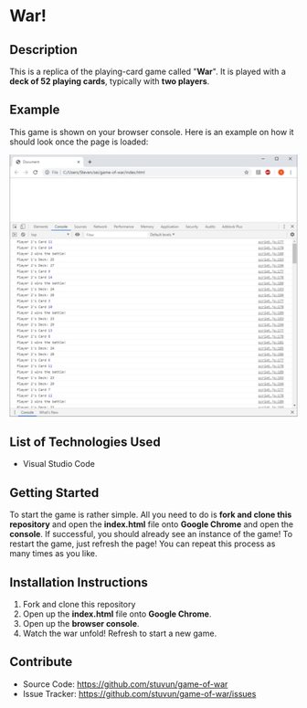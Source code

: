# War!

## Description

This is a replica of the playing-card game called "**War**". It is played with a **deck of 52 playing cards**, typically with **two players**.

## Example

This game is shown on your browser console. Here is an example on how it should look once the page is loaded:

![alt text](https://github.com/stuvun/game-of-war/blob/master/images/war%20example.jpg "Example Game")

## List of Technologies Used

* Visual Studio Code

## Getting Started

To start the game is rather simple. All you need to do is **fork and clone this repository** and open the **index.html** file onto **Google Chrome** and open the **console**. If successful, you should already see an instance of the game! To restart the game, just refresh the page! You can repeat this process as many times as you like.

## Installation Instructions

1. Fork and clone this repository
2. Open up the **index.html** file onto **Google Chrome**.
3. Open up the **browser console**.
4. Watch the war unfold! Refresh to start a new game.

## Contribute

* Source Code: https://github.com/stuvun/game-of-war
* Issue Tracker: https://github.com/stuvun/game-of-war/issues